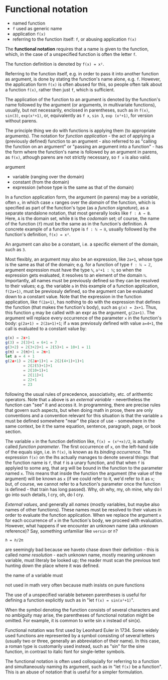 # Functional notation

- named function
- `f` used as generic name
- application `f(x)`
- referring to the function itself: `f`, or abusing application `f(x)`


The **functional notation** requires that a name is given to the function, which, in the case of a unspecified function is often the letter `f`.

The function definition is denoted by `f(x) = x²`.

Referring to the function itself, e.g. in order to pass it into another function as argument, is done by stating the function's name alone, e.g. `f`. However, the application form `f(x)` is often abused for this, so people often talk about a function `f(x)`, rather then just `f`, which is sufficient.

The application of the function to an argument is denoted by the function's name followed by the argument (or arguments, in multivariate functions), usually, but not necessarily, enclosed in parentheses, such as in `f(x)`, `sin(3)`, `exp(x²+1)`, or, equivalently as `f x`, `sin 3`, `exp (x²+1)`, for version without parens.

The principle thing we do with functions is applying them (to appropriate arguments). The notation for *function application* - the act of applying a (previously defined) function to an argument - also referred to as "calling the function on an argument" or "passing an argument into a function" - has the form where the function's name is followed by an argument in parens, as `f(x)`, athough parens are not strictly necessary, so `f x` is also valid.

argument
- variable (ranging over the domain)
- constant (from the domain)
- expression (whose type is the same as that of the domain)

In a function application form, the argument (in parens) may be a *variable*, often `x`, in which case `x` ranges over the *domain* of the function, which is specified as part of the function's type (as a *function signature*), as a separate standalone notation, that most generally looks like `f : A → B`. Here, `A` is the domain set, while `B` is the *codomain* set; of course, the name of the function (`f`) must be the same as in the function's definition. A concrete example of a function type is `f : ℕ → ℝ`, usually followed by the function's definition, `f(x) = x²`.

An argument can also be a constant, i.e. a specific element of the domain, such as `3`.

Most flexibly, an argument may also be an expression, like `2a+1`, whose type is the same as that of the domain; e.g. for a function of type `f : ℕ → ℤ`, argument expression must have the type `ℕ`, `a²+1 : ℕ`; so when the expression gets evaluated, it resolves to an element of the domain `ℕ`. Importantly, all names must be previously defined so they can be resolved to their values; e.g. the variable `a` in this example of a function application, `f(2a+1)`, must be previosuly defined, so the argument can be evaluated down to a constant value. Note that the expression in the function application, like `f(2a+1)`, has nothing to do with the expression that defines the function (that makes the function's body), such as `g(x) = 2x+1`. Thus, this function `g` may be called with an expr as the argument, `g(2a+1)`. The argument will replace every occurrence of the parameter `x` in the function's body: `g(2a+1) = 2(2a+1)+1`; if `a` was previosuly defined with value `a=4+1`, the call is evaluated to a constant value by:

```js
g(x) = 2x+1
g(3) = 2(3)+1 = 6+1 = 7
g(3+2) = 2(3+2)+1 = 2(5)+1 = 10+1 = 11
g(π) = 2(π)+1 = 2π+1
let a = 4 + 1
g(2a+1) = 2(2a+1)+1 = 2(2(4+1)+1)+1
        = 2(2(5)+1)+1
        = 2(10+1)+1
        = 2(11)+1
        = 22+1
        = 23
```

following the usual rules of precedence, associativity, etc. of arithemtic operators. Note that `a` above is an *external variable* - nevertheless the function can "see" it and access it. In programming, there are precise rules that govern such aspects, but when doing math in prose, there are only conventions and a convention relevant for this situation is that the variable `a` must be defined somewhere "near" the place of use - somewhere in the same context, be it the same equation, sentence, paragraph, page, or book section.

The variable `x` in the function definition like, `f(x) = (x²+x)/2`, is actually called *function parameter*. The first occurrence of `x`, on the left-hand side of the equals sign, i.e. in `f(x)`, is known as its *binding occurrence*. The expression `f(x)` on the lhs actually manages to denote several things: that the function name is `f`, that `f` is a unary function, and that when `f` is applyied to some arg, that arg will be bound in the function to the parameter named `x`. This means that inside the function the argument (the value of the argument) will be known as `x` (if we could refer to it, we'd refer to it as `x`; but, of course, we cannot refer to a function's parameter once the function is defined - that train has long passed). Why, oh why, my, oh mine, why do I go into such details, I cry, oh, do I cry.

*External values*, and generally all *names* (mostly variables, but maybe also names of other functions). These names must be resolved to their values in order to evaluate the function application. When we replace the argument `x` for each occurrence of `x` in the function's body, we proceed with evaluation. However, what happens if we encounter an unknown name (aka unknown reference)? Say, something unfamiliar like `versin` or `ℏ`?

`ℏ = ℎ/2π`

are seemingly bad because we haveto chase down their definition - this is called *name resolution* - each unknown name, mostly meaning unknown variable, must literaly be looked up; the reader must scan the previous text hunting down the place where it was defined.

the name of a variable must 

not used in math very often because math insists on pure functions 


The use of a unspecified variable between parentheses is useful for defining a function explicitly such as in "let `f(x) = sin(x²+1)`".

When the symbol denoting the function consists of several characters and no ambiguity may arise, the parentheses of functional notation might be omitted. For example, it is common to write sin x instead of sin(x).

Functional notation was first used by Leonhard Euler in 1734. Some widely used functions are represented by a symbol consisting of several letters (usually two or three, generally an abbreviation of their name). In this case, a roman type is customarily used instead, such as "sin" for the sine function, in contrast to italic font for single-letter symbols.

The functional notation is often used colloquially for referring to a function and simultaneously naming its argument, such as in "let `f(x)` be a function". This is an abuse of notation that is useful for a simpler formulation.
